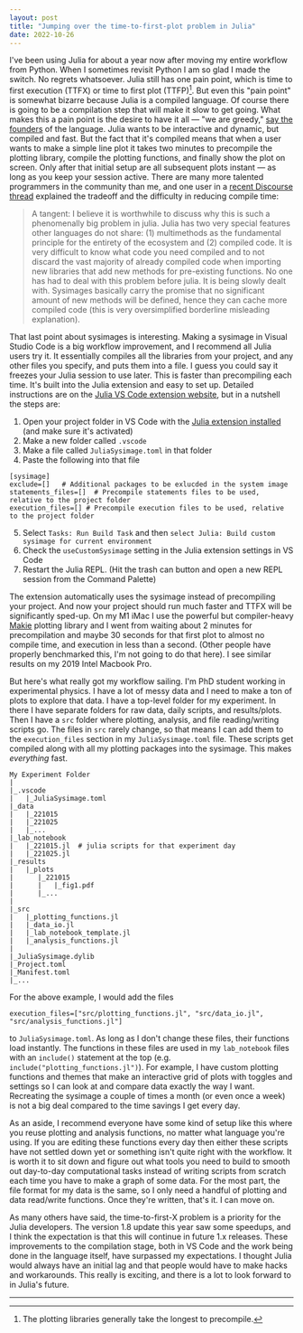 ```yaml
---
layout: post
title: "Jumping over the time-to-first-plot problem in Julia"
date: 2022-10-26
---
```


I've been using Julia for about a year now after moving my entire workflow
from Python.
When I sometimes revisit Python I am so glad I made the switch. No regrets whatsoever. Julia still has one pain point, 
which is time to first execution (TTFX) or time to first plot (TTFP)[^fn_22021026_1].
But even this "pain point" is somewhat bizarre because Julia is a compiled language. Of 
course there is going to be a compilation step that will make it slow to get going. What makes this a pain
point is the desire to have it all &mdash; "we are greedy," [say the founders](https://julialang.org/blog/2012/02/why-we-created-julia/) of the language.
Julia wants to be interactive and dynamic, but compiled and fast.
But the fact that it's compiled means that when a user wants to make a simple line plot it takes two minutes to precompile the plotting library, compile the plotting functions, and finally show the plot on screen.
Only after that initial setup are all subsequent plots instant &mdash; as long as you keep your session active. There are many more talented programmers in the community than me, and one user in a [recent Discourse thread](https://discourse.julialang.org/t/very-slow-time-to-first-plot-2022/88968/27) explained the tradeoff and the difficulty in reducing compile time:

>A tangent: I believe it is worthwhile to discuss why this is such a phenomenally big problem in julia. Julia has two very special features other languages do not share: (1) multimethods as the fundamental principle for the entirety of the ecosystem and (2) compiled code. It is very difficult to know what code you need compiled and to not discard the vast majority of already compiled code when importing new libraries that add new methods for pre-existing functions. No one has had to deal with this problem before julia. It is being slowly dealt with. Sysimages basically carry the promise that no significant amount of new methods will be defined, hence they can cache more compiled code (this is very oversimplified borderline misleading explanation).

That last point about sysimages is interesting. Making a sysimage in Visual Studio Code is a big workflow improvement, and I recommend all Julia users try it. It essentially compiles all the libraries from your project, and any other files you specify, and puts them into a file. I guess you could say it freezes your Julia session to use later. This is faster than precompiling each time. It's built into the Julia extension and easy to set up. Detailed instructions are on the [Julia VS Code extension website](https://www.julia-vscode.org/docs/dev/userguide/compilesysimage/), but in a nutshell the steps are:

1. Open your project folder in VS Code with the [Julia extension installed](https://code.visualstudio.com/docs/languages/julia) (and make sure it's activated)
2. Make a new folder called `.vscode`
3. Make a file called `JuliaSysimage.toml` in that folder
4. Paste the following into that file

```
[sysimage]
exclude=[]   # Additional packages to be exlucded in the system image
statements_files=[]  # Precompile statements files to be used, relative to the project folder
execution_files=[] # Precompile execution files to be used, relative to the project folder
```

5. Select `Tasks: Run Build Task` and then `select Julia: Build custom sysimage for current environment`    
6. Check the `useCustomSysimage` setting in the Julia extension settings in VS Code
7. Restart the Julia REPL. (Hit the trash can button and open a new REPL session from the Command Palette)

The extension automatically uses the sysimage instead of precompiling your project. And now your project should run much faster and TTFX will be significantly sped-up. On my M1 iMac I use the powerful but compiler-heavy [Makie](https://docs.makie.org/stable/) plotting library and I went from waiting about 2 minutes for precompilation and maybe 30 seconds for that first plot to almost no compile time, and execution in less than a second. (Other people have properly benchmarked this, I'm not going to do that here). I see similar results on my 2019 Intel Macbook Pro.

But here's what really got my workflow sailing. I'm PhD student working in experimental physics. I have a lot of messy data and I need to make a ton of plots to explore that data. I have a top-level folder for my experiment.
In there I have separate folders for raw data, daily scripts, and results/plots.
Then I have a `src` folder where plotting, analysis, and file reading/writing scripts go. The files in `src` rarely change, so that means I can add them to the `execution_files` section in my `JuliaSysimage.toml` file. These scripts get compiled along with all my plotting packages into the sysimage. This makes _everything_ fast.

```
My Experiment Folder
|
|_.vscode
|   |_JuliaSysimage.toml
|_data
|   |_221015
|   |_221025
|   |_...
|_lab_notebook
|   |_221015.jl  # julia scripts for that experiment day
|   |_221025.jl
|_results
|   |_plots
|      |_221015
|      |   |_fig1.pdf
|      |_...
|
|_src
|   |_plotting_functions.jl
|   |_data_io.jl
|   |_lab_notebook_template.jl
|   |_analysis_functions.jl
|
|_JuliaSysimage.dylib
|_Project.toml
|_Manifest.toml
|_...
```

For the above example, I would add the files

```
execution_files=["src/plotting_functions.jl", "src/data_io.jl", "src/analysis_functions.jl"]
```

to `JuliaSysimage.toml`. As long as I don't change these files, their functions load instantly. The functions in these files are used in my `lab_notebook` files with an `include()` statement at the top (e.g. `include("plotting_functions.jl")`). For example, I have custom plotting functions and themes that make an interactive grid of plots with toggles and settings so I can look at and compare data exactly the way I want. Recreating the sysimage a couple of times a month (or even once a week) is not a big deal compared to the time savings I get every day.

As an aside, I recommend everyone have some kind of setup like this where you reuse plotting and analysis functions, no matter what language you're using. If you are editing these functions every day then either these scripts have not settled down yet or something isn't quite right with the workflow. It is worth it to sit down and figure out what tools you need to build to smooth out day-to-day computational tasks instead of writing scripts from scratch each time you have to make a graph of some data. For the most part, the file format for my data is the same, so I only need a handful of plotting and data read/write functions. Once they're written, that's it. I can move on.

As many others have said, the time-to-first-X problem is a priority for the Julia developers. The version 1.8 update this year saw some speedups,
and I think the expectation is that this will continue in future 1.x releases. 
These improvements to the compilation stage, both in VS Code and the work being done in the language itself, have surpassed my expectations. I thought Julia would always have an initial lag and that people would have to make hacks and workarounds. This really is exciting, and there is a lot to look forward to in Julia's future.

<hr class="ref">

[^fn_22021026_1]: The plotting libraries generally take the longest to precompile.